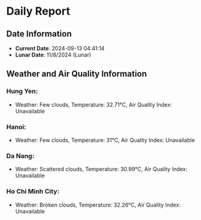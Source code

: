 # Daily Report
## Date Information
- **Current Date**: 2024-09-13 04:41:14
- **Lunar Date**: 11/8/2024 (Lunar)

## Weather and Air Quality Information

### Hung Yen:
- Weather: Few clouds, Temperature: 32.71°C, Air Quality Index: Unavailable

### Hanoi:
- Weather: Few clouds, Temperature: 31°C, Air Quality Index: Unavailable

### Da Nang:
- Weather: Scattered clouds, Temperature: 30.99°C, Air Quality Index: Unavailable

### Ho Chi Minh City:
- Weather: Broken clouds, Temperature: 32.26°C, Air Quality Index: Unavailable

